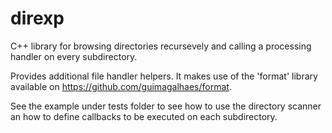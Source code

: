# direxp
C++ library for browsing directories recursevely and calling a processing handler on every subdirectory.

Provides additional file handler helpers.
It makes use of the 'format' library available on https://github.com/guimagalhaes/format.

See the example under tests folder to see how to use the directory scanner an how to define callbacks to be executed on each subdirectory.
